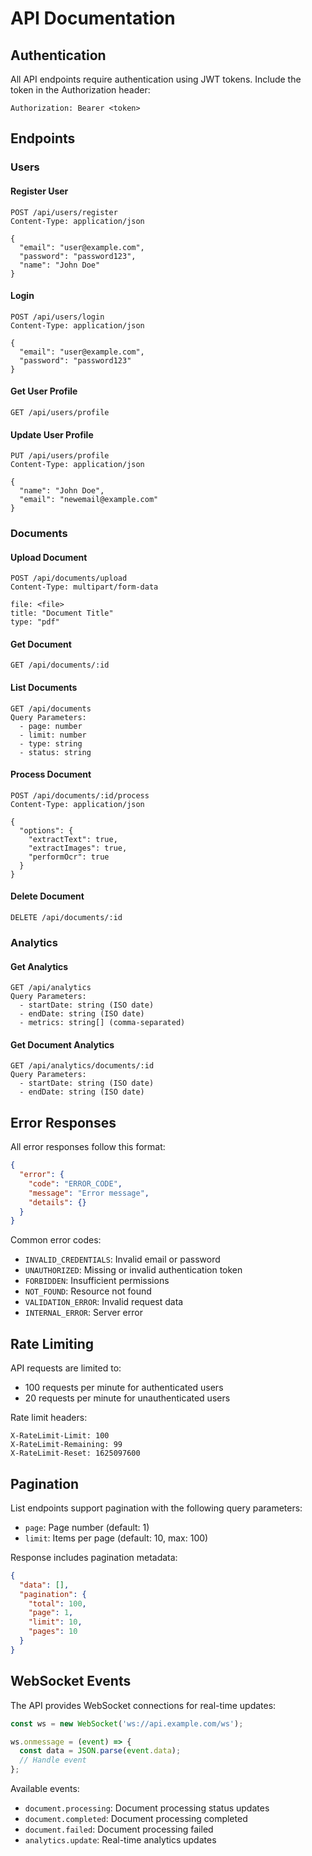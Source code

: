 # API Documentation

## Authentication

All API endpoints require authentication using JWT tokens. Include the token in the Authorization header:

```
Authorization: Bearer <token>
```

## Endpoints

### Users

#### Register User
```http
POST /api/users/register
Content-Type: application/json

{
  "email": "user@example.com",
  "password": "password123",
  "name": "John Doe"
}
```

#### Login
```http
POST /api/users/login
Content-Type: application/json

{
  "email": "user@example.com",
  "password": "password123"
}
```

#### Get User Profile
```http
GET /api/users/profile
```

#### Update User Profile
```http
PUT /api/users/profile
Content-Type: application/json

{
  "name": "John Doe",
  "email": "newemail@example.com"
}
```

### Documents

#### Upload Document
```http
POST /api/documents/upload
Content-Type: multipart/form-data

file: <file>
title: "Document Title"
type: "pdf"
```

#### Get Document
```http
GET /api/documents/:id
```

#### List Documents
```http
GET /api/documents
Query Parameters:
  - page: number
  - limit: number
  - type: string
  - status: string
```

#### Process Document
```http
POST /api/documents/:id/process
Content-Type: application/json

{
  "options": {
    "extractText": true,
    "extractImages": true,
    "performOcr": true
  }
}
```

#### Delete Document
```http
DELETE /api/documents/:id
```

### Analytics

#### Get Analytics
```http
GET /api/analytics
Query Parameters:
  - startDate: string (ISO date)
  - endDate: string (ISO date)
  - metrics: string[] (comma-separated)
```

#### Get Document Analytics
```http
GET /api/analytics/documents/:id
Query Parameters:
  - startDate: string (ISO date)
  - endDate: string (ISO date)
```

## Error Responses

All error responses follow this format:

```json
{
  "error": {
    "code": "ERROR_CODE",
    "message": "Error message",
    "details": {}
  }
}
```

Common error codes:
- `INVALID_CREDENTIALS`: Invalid email or password
- `UNAUTHORIZED`: Missing or invalid authentication token
- `FORBIDDEN`: Insufficient permissions
- `NOT_FOUND`: Resource not found
- `VALIDATION_ERROR`: Invalid request data
- `INTERNAL_ERROR`: Server error

## Rate Limiting

API requests are limited to:
- 100 requests per minute for authenticated users
- 20 requests per minute for unauthenticated users

Rate limit headers:
```
X-RateLimit-Limit: 100
X-RateLimit-Remaining: 99
X-RateLimit-Reset: 1625097600
```

## Pagination

List endpoints support pagination with the following query parameters:
- `page`: Page number (default: 1)
- `limit`: Items per page (default: 10, max: 100)

Response includes pagination metadata:
```json
{
  "data": [],
  "pagination": {
    "total": 100,
    "page": 1,
    "limit": 10,
    "pages": 10
  }
}
```

## WebSocket Events

The API provides WebSocket connections for real-time updates:

```javascript
const ws = new WebSocket('ws://api.example.com/ws');

ws.onmessage = (event) => {
  const data = JSON.parse(event.data);
  // Handle event
};
```

Available events:
- `document.processing`: Document processing status updates
- `document.completed`: Document processing completed
- `document.failed`: Document processing failed
- `analytics.update`: Real-time analytics updates
